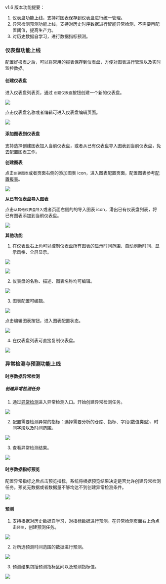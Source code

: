 v1.6 版本功能提要：

1. 仪表盘功能上线，支持将图表保存到仪表盘进行统一管理。
2. 异常检测预测功能上线，支持对历史时序数据进行智能异常检测，不需要再配置阈值，提高生产力。
3. 对历史数据自学习，进行数据指标预测。

### 仪表盘功能上线

配置好报表之后，可以将常用的报表保存到仪表盘，方便对图表进行管理以及实时监控数据。

#### 创建仪表盘

进入仪表盘列表页，通过 `创建仪表盘`按钮创建一个新的仪表盘。

![](https://pandora-kibana.qiniu.com/create_dashboard.png)

点击仪表盘名称或者编辑可进入仪表盘编辑页面。

![](https://pandora-kibana.qiniu.com/empty_dashboard.png)

#### 添加图表到仪表盘

支持选择创建图表加入当前仪表盘，或者从已有仪表盘导入图表到当前仪表盘，免去配置图表工作。

**创建图表**

点击`创建图表`或者页面右侧的添加图表 icon，进入图表配置页面，配置图表参考[配置报表](https://qiniu.github.io/pandora-docs/#/logdb?id=%E9%85%8D%E7%BD%AE%E6%8A%A5%E8%A1%A8)。

![](https://pandora-kibana.qiniu.com/add_dashboard.png)

**从已有仪表盘导入图表**

点击`从其他仪表盘导入`或者页面右侧的的导入图表 icon，滑出已有仪表盘列表，将已有图表添加到当前仪表盘。

![](https://pandora-kibana.qiniu.com/existing_dashboard.png)

**其他功能**

1. 在仪表盘右上角可以控制仪表盘所有图表的显示时间范围、自动刷新时间、显示风格、全屏显示。

![](https://pandora-kibana.qiniu.com/setting_dashboard.png)

![](https://pandora-kibana.qiniu.com/full_screen.png)

2. 仪表盘的名称、描述、图表名称均可编辑。

![](https://pandora-kibana.qiniu.com/edit_report_name.png)

3. 图表配置可编辑。

![](https://pandora-kibana.qiniu.com/edit_report1.png)

点击编辑图表按钮，进入图表配置状态。

![](https://pandora-kibana.qiniu.com/edit_report_again.png)

4. 在仪表盘列表可直接复制仪表盘。

![](https://pandora-kibana.qiniu.com/copy.png)

### 异常检测与预测功能上线

#### 时序数据异常检测

##### 创建异常检测任务

1. 通过[异常检测](https://portal.qiniu.com/pandora/logdb/)进入异常检测入口。开始创建异常检测任务。

![](https://pandora-kibana.qiniu.com/create_task2.png)

2. 配置需要检测异常的指标：选择需要分析的仓库、指标、字段(数值类型)、时间字段以及时间范围。

![](https://pandora-kibana.qiniu.com/create_task3.png)

3. 查看异常检测结果。

![](https://pandora-kibana.qiniu.com/detect_result.png)

#### 时序数据指标预览

配置异常指标之后点击预览指标，系统将根据预览结果决定是否允许创建异常检测任务。预览无数据或者数据量不够均达不到创建异常检测条件。

![](https://pandora-kibana.qiniu.com/preview1.png)

#### 预测

1. 支持根据对历史数据自学习，对指标数据进行预测。在异常检测页面右上角点击`预测`，创建预测任务。

![](https://pandora-kibana.qiniu.com/create_forecast.png)

2. 对所选预测时间范围的数据进行预测。

![](https://pandora-kibana.qiniu.com/forecast.png)

3. 预测结果包括预测指标区间以及预测指标值。

![](https://pandora-kibana.qiniu.com/forecast1.png)